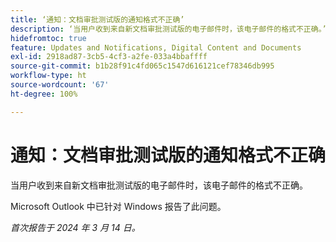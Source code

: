 ```yaml
---
title: ‘通知：文档审批测试版的通知格式不正确’
description: ‘当用户收到来自新文档审批测试版的电子邮件时，该电子邮件的格式不正确。’
hidefromtoc: true
feature: Updates and Notifications, Digital Content and Documents
exl-id: 2918ad87-3cb5-4cf3-a2fe-033a4bbaffff
source-git-commit: b1b28f91c4fd065c1547d616121cef78346db995
workflow-type: ht
source-wordcount: '67'
ht-degree: 100%

---
```


# 通知：文档审批测试版的通知格式不正确

当用户收到来自新文档审批测试版的电子邮件时，该电子邮件的格式不正确。

Microsoft Outlook 中已针对 Windows 报告了此问题。

_首次报告于 2024 年 3 月 14 日。_
